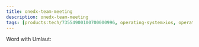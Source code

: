 ```yaml
---
title: onedx-team-meeting
description: onedx-team-meeting
tags: [products:tech/73554900100700000996, operating-system>ios, operating-system>android, topic>sapui5]
---
```


Word with Umlaut:
